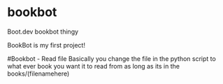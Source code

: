 # bookbot
Boot.dev bookbot thingy

BookBot is my first project!

#Bookbot - Read file
Basically you change the file in the python script to what ever book you want it to read from as long as its in the books/(filenamehere)
